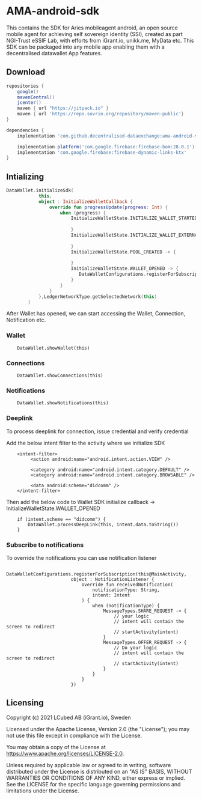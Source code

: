 # AMA-android-sdk

This contains the SDK for Aries mobileagent android, an open source mobile agent for achieving self sovereign identity (SSI), created as part NGI-Trust eSSIF Lab, with efforts from iGrant.io, unikk.me, MyData etc. This SDK can be packaged into any mobile app enabling them with a decentralised datawallet App features.


Download
--------

```gradle
repositories {
    google()
    mavenCentral()
    jcenter()
    maven { url "https://jitpack.io" }
    maven { url 'https://repo.sovrin.org/repository/maven-public'}
}

dependencies {
    implementation 'com.github.decentralised-dataexchange:ama-android-sdk:1.12.5'

    implementation platform('com.google.firebase:firebase-bom:28.0.1')
    implementation 'com.google.firebase:firebase-dynamic-links-ktx'
}
```

Intializing
--------

````kotlin
DataWallet.initializeSdk(
            this,
            object : InitializeWalletCallback {
                override fun progressUpdate(progress: Int) {
                    when (progress) {
                        InitializeWalletState.INITIALIZE_WALLET_STARTED -> {
                            
                        }
                        InitializeWalletState.INITIALIZE_WALLET_EXTERNAL_FILES_LOADED -> {
                            
                        }
                        InitializeWalletState.POOL_CREATED -> {
                            
                        }
                        InitializeWalletState.WALLET_OPENED -> {
                           DataWalletConfigurations.registerForSubscription(this)
                        }
                    }
                }
            },LedgerNetworkType.getSelectedNetwork(this)
        )
````

After Wallet has opened, we can start accessing the Wallet, Connection, Notification etc.

### Wallet
````
    DataWallet.showWallet(this)
````

### Connections
````
    DataWallet.showConnections(this)
````

### Notifications
````
    DataWallet.showNotifications(this)
````

### Deeplink
To process deeplink for connection, issue credential and verify credential

Add the below intent filter to the activity where we initialize SDK
````
    <intent-filter>
         <action android:name="android.intent.action.VIEW" />

         <category android:name="android.intent.category.DEFAULT" />
         <category android:name="android.intent.category.BROWSABLE" />

         <data android:scheme="didcomm" />
    </intent-filter>
````

Then add the below code to Wallet SDK initialize callback -> InitializeWalletState.WALLET_OPENED
````
    if (intent.scheme == "didcomm") {
        DataWallet.processDeepLink(this, intent.data.toString())
    }
````

### Subscribe to notifications
To override the notifications you can use notification listener

````
        DataWalletConfigurations.registerForSubscription(this@MainActivity,
                        object : NotificationListener {
                            override fun receivedNotification(
                                notificationType: String,
                                intent: Intent
                            ) {
                                when (notificationType) {
                                    MessageTypes.SHARE_REQUEST -> {
                                        // your logic
                                        // intent will contain the screen to redirect
                                        // startActivity(intent)
                                    }
                                    MessageTypes.OFFER_REQUEST -> {
                                        // Do your logic
                                        // intent will contain the screen to redirect
                                        // startActivity(intent)
                                    }
                                }
                            }
                        })
````

## Licensing
Copyright (c) 2021 LCubed AB (iGrant.io), Sweden

Licensed under the Apache License, Version 2.0 (the "License"); you may not use this file except in compliance with the License.

You may obtain a copy of the License at https://www.apache.org/licenses/LICENSE-2.0.

Unless required by applicable law or agreed to in writing, software distributed under the License is distributed on an "AS IS" BASIS, WITHOUT WARRANTIES OR CONDITIONS OF ANY KIND, either express or implied. See the LICENSE for the specific language governing permissions and limitations under the License.
